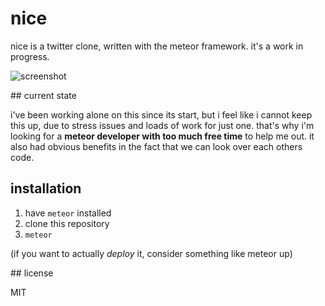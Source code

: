 # nice

nice is a twitter clone, written with the meteor framework. it's a work in
progress.

![screenshot](https://u.teknik.io/w6ckfk.png)

## current state

i've been working alone on this since its start, but i feel like i cannot keep
this up, due to stress issues and loads of work for just one. that's why i'm
looking for a __meteor developer with too much free time__ to help me out. it
also had obvious benefits in the fact that we can look over each others code.

## installation

1. have `meteor` installed
2. clone this repository
3. `meteor`

(if you want to actually _deploy_ it, consider something like meteor up)

## license

MIT
